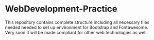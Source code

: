# WebDevelopment-Practice
This repository contains complete structure including all necessary files needed needed to set up environment for Bootstrap and Fontawesome. Very soon it will be made compliant for other web technologies as well.
